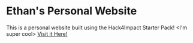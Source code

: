 # Ethan's Personal Website
This is a personal website built using the Hack4Impact Starter Pack!
<I'm super cool>
[Visit it Here!](https://EthanSunjoonYang.github.io)